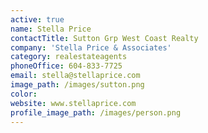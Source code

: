 ```yaml
---
active: true
name: Stella Price
contactTitle: Sutton Grp West Coast Realty
company: 'Stella Price & Associates'
category: realestateagents
phoneOffice: 604-833-7725
email: stella@stellaprice.com
image_path: /images/sutton.png
color:
website: www.stellaprice.com
profile_image_path: /images/person.png
---
```



